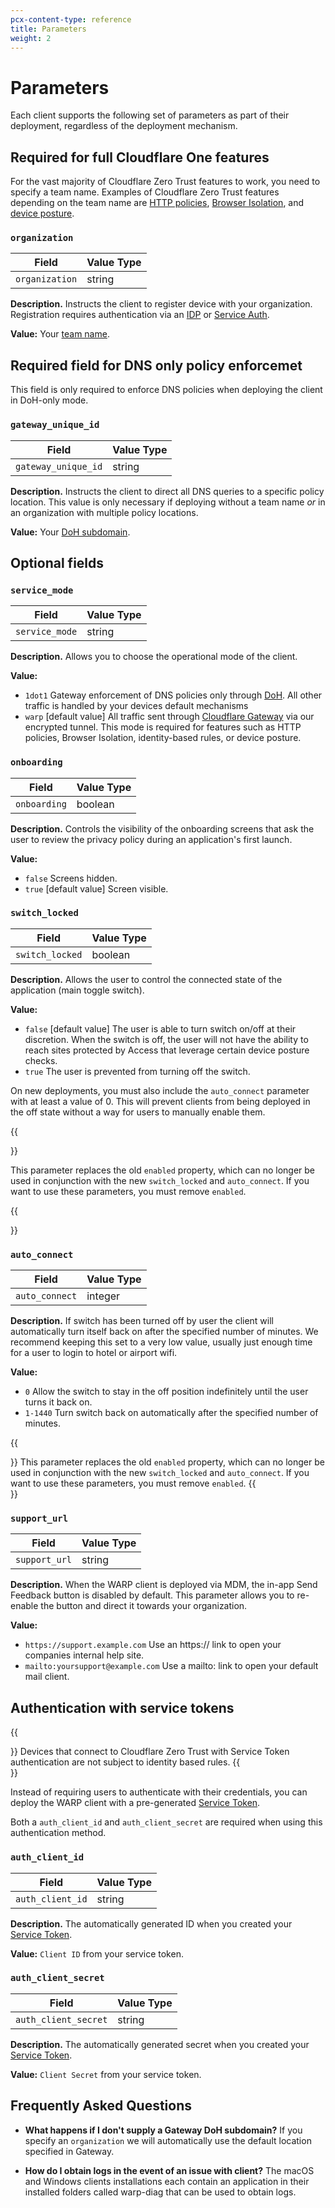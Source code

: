 ```yaml
---
pcx-content-type: reference
title: Parameters
weight: 2
---
```


# Parameters

Each client supports the following set of parameters as part of their deployment, regardless of the deployment mechanism.

## Required for full Cloudflare One features

For the vast majority of Cloudflare Zero Trust features to work, you need to specify a team name. Examples of Cloudflare Zero Trust features depending on the team name are [HTTP policies](/cloudflare-one/policies/filtering/http-policies/), [Browser Isolation](/cloudflare-one/connections/connect-browsers/), and [device posture](/cloudflare-one/identity/devices/).

### `organization`

| Field | Value Type |
| ----- | -------- |
| `organization` | string |

**Description.** Instructs the client to register device with your organization. Registration requires authentication via an [IDP](/cloudflare-one/identity/idp-integration/) or [Service Auth](/cloudflare-one/identity/service-auth/).

**Value:** Your [team name](/cloudflare-one/glossary/#team-name).

## Required field for DNS only policy enforcemet

This field is only required to enforce DNS policies when deploying the client in DoH-only mode.

### `gateway_unique_id`

| Field | Value Type |
| ----- | -------- |
| `gateway_unique_id` | string |

**Description.** Instructs the client to direct all DNS queries to a specific policy location. This value is only necessary if deploying without a team name *or* in an organization with multiple policy locations.

**Value:** Your [DoH subdomain](/cloudflare-one/glossary/#doh-subdomain).

## Optional fields

### `service_mode`

| Field | Value Type |
| ----- | -------- |
| `service_mode` | string |

**Description.** 	Allows you to choose the operational mode of the client.

**Value:**

*   `1dot1` Gateway enforcement of DNS policies only through [DoH](/cloudflare-one/glossary/#doh). All other traffic is handled by your devices default mechanisms
*   `warp`  \[default value] All traffic sent through [Cloudflare Gateway](/cloudflare-one/glossary/#cloudflare-gateway) via our encrypted tunnel. This mode is required for features such as HTTP policies, Browser Isolation, identity-based rules, or device posture.

### `onboarding`

| Field | Value Type |
| ----- | -------- |
| `onboarding` | boolean |

**Description.** 	Controls the visibility of the onboarding screens that ask the user to review the privacy policy during an application's first launch.

**Value:**

*   `false` Screens hidden.
*   `true`  \[default value] Screen visible.

### `switch_locked`

| Field | Value Type |
| ----- | -------- |
| `switch_locked` | boolean |

**Description.** 	Allows the user to control the connected state of the application (main toggle switch).

**Value:**

*   `false` \[default value] The user is able to turn switch on/off at their discretion. When the switch is off, the user will not have the ability to reach sites protected by Access that leverage certain device posture checks.
*   `true`  The user is prevented from turning off the switch.

On new deployments, you must also include the `auto_connect` parameter with at least a value of 0. This will prevent clients from being deployed in the off state without a way for users to manually enable them.

{{<Aside type="note">}} 

This parameter replaces the old `enabled` property, which can no longer be used in conjunction with the new `switch_locked` and `auto_connect`. If you want to use these parameters, you must remove `enabled`.

{{</Aside>}}

### `auto_connect`

| Field | Value Type |
| ----- | -------- |
| `auto_connect` | integer |

**Description.** 	If switch has been turned off by user the client will automatically turn itself back on after the specified number of minutes. We recommend keeping this set to a very low value, usually just enough time for a user to login to hotel or airport wifi.

**Value:**

*   `0` Allow the switch to stay in the off position indefinitely until the user turns it back on.
*   `1-1440`  Turn switch back on automatically after the specified number of minutes.

{{<Aside>}} 
  This parameter replaces the old `enabled` property, which can no longer be used in conjunction with the new `switch_locked` and `auto_connect`. If you want to use these parameters, you must remove `enabled`.
{{</Aside>}}

### `support_url`

| Field | Value Type |
| ----- | -------- |
| `support_url` | string |

**Description.** 	When the WARP client is deployed via MDM, the in-app Send Feedback button is disabled by default. This parameter allows you to re-enable the button and direct it towards your organization.

**Value:**

*   `https://support.example.com` Use an https:// link to open your companies internal help site.
*   `mailto:yoursupport@example.com`  Use a mailto: link to open your default mail client.

## Authentication with service tokens

{{<Aside>}} 
  Devices that connect to Cloudflare Zero Trust with Service Token authentication are not subject to identity based rules.
{{</Aside>}}

Instead of requiring users to authenticate with their credentials, you can deploy the WARP client with a pre-generated [Service Token](/cloudflare-one/identity/service-auth/service-tokens/).

Both a `auth_client_id` and `auth_client_secret` are required when using this authentication method.

### `auth_client_id`

| Field | Value Type |
| ----- | -------- |
| `auth_client_id` | string |

**Description.** The automatically generated ID when you created your [Service Token](/cloudflare-one/identity/service-auth/service-tokens/).

**Value:** `Client ID` from your service token.

### `auth_client_secret`

| Field | Value Type |
| ----- | -------- |
| `auth_client_secret` | string |

**Description.** The automatically generated secret when you created your [Service Token](/cloudflare-one/identity/service-auth/service-tokens/).

**Value:** `Client Secret` from your service token.

## Frequently Asked Questions

*   **What happens if I don't supply a Gateway DoH subdomain?**
    If you specify an `organization` we will automatically use the default location specified in Gateway.

*   **How do I obtain logs in the event of an issue with client?**
    The macOS and Windows clients installations each contain an application in their installed folders called warp-diag that can be used to obtain logs.
